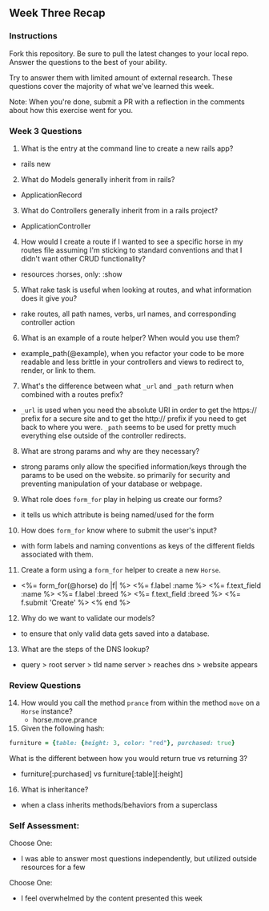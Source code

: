 ## Week Three Recap

### Instructions

Fork this repository. Be sure to pull the latest changes to your local repo. Answer the questions to the best of your ability.

Try to answer them with limited amount of external research. These questions cover the majority of what we've learned this week.

Note: When you're done, submit a PR with a reflection in the comments about how this exercise went for you.

### Week 3 Questions

1.  What is the entry at the command line to create a new rails app?

* rails new <PROJECT-NAME>

2.  What do Models generally inherit from in rails?

* ApplicationRecord

3.  What do Controllers generally inherit from in a rails project?

* ApplicationController

4.  How would I create a route if I wanted to see a specific horse in my routes file assuming I'm sticking to standard conventions and that I didn't want other CRUD functionality?

* resources :horses, only: :show

5.  What rake task is useful when looking at routes, and what information does it give you?

* rake routes, all path names, verbs, url names, and corresponding controller action

6.  What is an example of a route helper? When would you use them?

* example_path(@example), when you refactor your code to be more readable and less brittle in your controllers and views to redirect to, render, or link to them.

7.  What's the difference between what `_url` and `_path` return when combined with a routes prefix?

* `_url` is used when you need the absolute URI in order to get the https:// prefix for a secure site and to get the http:// prefix if you need to get back to where you were. `_path` seems to be used for pretty much everything else outside of the controller redirects.

8.  What are strong params and why are they necessary?

* strong params only allow the specified information/keys through the params to be used on the website. so primarily for security and preventing manipulation of your database or webpage.

9.  What role does `form_for` play in helping us create our forms?

* it tells us which attribute is being named/used for the form

10. How does `form_for` know where to submit the user's input?

* with form labels and naming conventions as keys of the different fields associated with them.

11. Create a form using a `form_for` helper to create a new `Horse`.

* <%= form_for(@horse) do |f| %>
  <%= f.label :name %>
  <%= f.text_field :name %>
  <%= f.label :breed %>
  <%= f.text_field :breed %>
  <%= f.submit 'Create' %>
  <% end %>

12. Why do we want to validate our models?

* to ensure that only valid data gets saved into a database.

13. What are the steps of the DNS lookup?

* query > root server > tld name server > reaches dns > website appears

### Review Questions

14. How would you call the method `prance` from within the method `move` on a `Horse` instance?
    * horse.move.prance
15. Given the following hash:

```ruby
furniture = {table: {height: 3, color: "red"}, purchased: true}
```

What is the different between how you would return true vs returning 3?

* furniture[:purchased] vs furniture[:table][:height]

16. What is inheritance?

* when a class inherits methods/behaviors from a superclass

### Self Assessment:

Choose One:

* I was able to answer most questions independently, but utilized outside resources for a few

Choose One:

* I feel overwhelmed by the content presented this week
